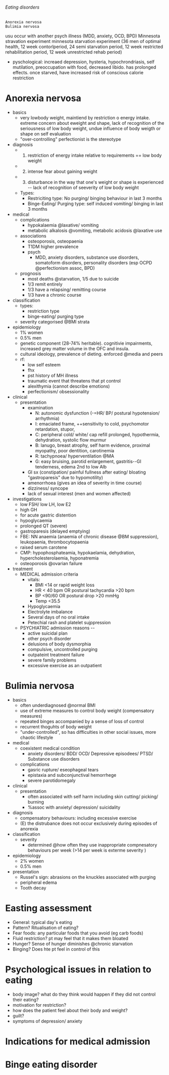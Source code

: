 ###### Eating disorders
    Anorexia nervosa
    Bulimia nervosa
usu occur with another psych illness (MDD, anxiety, OCD, BPD)
Minnesota stravation experiment
minnesota starvation experiment (36 men of optimal health, 12 week contorlperiod, 24 semi starvation period, 12 week restricted rehabilitation period, 12 week unrestricted rehab period)
- pyschological: increaed depression, hysteria, hypochrondriasis, self mutilation, preoccupation with food, decreased libido. has prolonged effects. once starved, have increased risk of conscious calorie restriction

# Anorexia nervosa
- basics
    + very lowbody weight, maintiend by restriction o energy intake. extreme concern about eweight and shape, lack of recognition of the seriousness of low body weight, undue influence of body weigth or shape on self evaluation
    + "over-controlling" perfectionist is the stereotype
- diagnosis     
    + 1) restriction of energy intake relative to requirements == low body weight
    + 2) intense fear about gaining weight
    + 3) disturbance in the way that one's weight or shape is experienced -- lack of recognition of seeverity of low body weight
    + Types:
        * Restriciting type: No purging/ binging behaviour in last 3 months
        * Binge-Eating/ Purging type: self induced vomiting/ binging in last 3 months
- medical
    - complications
        + hypokalaemia @laxative/ vomiting
        + metabolic alkalosis @vomiting, metabolic acidosis @laxative use
    + associations
        * osteoporosis, osteopaenia
        * T1DM higher prevalence
        * psych
            - MDD, anxiety disorders, substance use disorders, somatoform disorders, personality disorders (esp OCPD @perfectionism assoc, BPD)
    + prognosis
        * most deaths @starvation, 1/5 due to suicide
        * 1/3 remit entirely
        * 1/3 have a relapsing/ remitting course
        * 1/3 have a chronic course
- classification
    + types:
        * restriction type
        * binge-eating/ purging type
    + severity categorised @BMI strata
- epidemiology
    + 1% women
    + 0.5% men
    + genetic component (28-74% heritable). cognitivie impairments, increased grey matter volume in the OFC and insula.
    + cultural ideology, prevalence of dieting. enforced @media and peers
    + rf:
        * low self esteem
        * fhx
        * pst history of MH illness
        * traumatic event that threatens that pt control
        * alexithymia (cannot describe emotions)
        * perfectionism/ obsessionality
 - clinical
    + presentation
        * examination
            - N: autonomic dysfunction (-=HR/ BP/ postural hypotension/ arrhythmia)
            - I: emaciated frame, ++sensitivity to cold, psychomotor retardation, stupor, 
            - C: peripheral cold/ white/ cap refill prolonged, hypothermia, dehydration, systolic flow murmur
            - B: lanugo, breast atrophy, self harm evidence, proximal myopathy, poor dentition, carotinemia
            - R: tachypnoea/ hyperventilation @MA
            - G: easy bruising, parotid enlargement, gastritis--GI tenderness, edema 2nd to low Alb
        * GI sx (constipation/ painful fullness after eating/ bloating "gastroparesis" due to hypomotility)
        * amenorrhoea (gives an idea of severity in time course)
        * dizziness/ syncope
        * lack of sexual interest (men and women affected)
- investigations
    + low FSH/ low LH, low E2
    + high GH
    + for acute gastric distention
    + hypoglycaemia
    + prolonged QT (severe)
    + gastroparesis (delayed emptying)
    + FBE: NN anaemia (anaemia of chronic disease @BM suppression), leukopaenia, thrombocytopaenia
    + raised serum carotene
    + CMP: hypophosphateamia, hypokaelamia, dehydration, hypercholesterolaemia, hyponatremia
    + osteoporosis @ovarian failure
- treatment
    + MEDICAL admission criteria
        * vitals:
            - BMI <14 or rapid weight loss
            - HR < 40 bpm OR postural tachycardia >20 bpm
            - BP <90/60 OR postural drop >20 mmHg
            - Temp <35.5
        * Hypoglycaemia
        * Electrolyte imbalance
        * Several days of no oral intake
        * Petechial rash and platelet sujppression
    + PSYCHIATRIC admission reasons -- 
        * active suicidal plan
        * other psych disorder
        * delusions of body dysmorphia
        * compulsive, uncontrolled purging
        * outpateint treatment failure
        * severe family problems
        * excessive exercise as an outpatient


# Bulimia nervosa
- basics
    + often underdiagnosed @normal BMI
    + use of extreme measures to control body weight (compensatory measures)
    + repeated binges accompanied by a sense of loss of control
    + recurrent thoguhts of body weight
    + "under-controlled", so has difficulties in other social issues, more chaotic lifestyle
- medical
    + coexistent medical condition
        * anxiety disorders/ BDD/ OCD/ Depressive episodees/ PTSD/ Substance use disorders
    + complications
        * gasric rupture/ eseophageal tears
        * epistaxia and subconjunctival hemorrhege
        * severe parotidomegaly 
- clinical
    + presentation
        * often associated with self harm including skin cutting/ picking/ burning
        * %assoc with anxiety/ depression/ suicidality
- diagnosis
    + compensatory behaviours: including excessive exercise
    + (E) the distrubance does not occur exclusively during episodes of anorexia
- classification
    + severity
        * determined @how often they use inappropriate compnesatory behaviours per week (>14 per week is exterme severity )
- epidemiology
    + 2% women
    + 0.5% men
- presentation
    + Russel's sign: abrasions on the knuckles associated with purging
    + peripheral edema
    + Tooth decay


# Easting assessment
- General: typical day's eating
- Pattern? Ritualisation of eating?
- Fear foods: any particular foods that you avoid (eg carb foods)
- Fluid restriction? pt may feel that it makes them bloated
- Hunger? Sense of hunger diminishes @chronic starvation
- Binging? Does hte pt feel in control of this

# Psychological issues in relation to eating
- body image? what do they think would happen if they did not control their eating?
- motivation for restriction?
- how does the patient feel about their body and weight?
- guilt? 
- symptoms of depression/ anxiety

# Indications for medical admission

# Binge eating disorder
